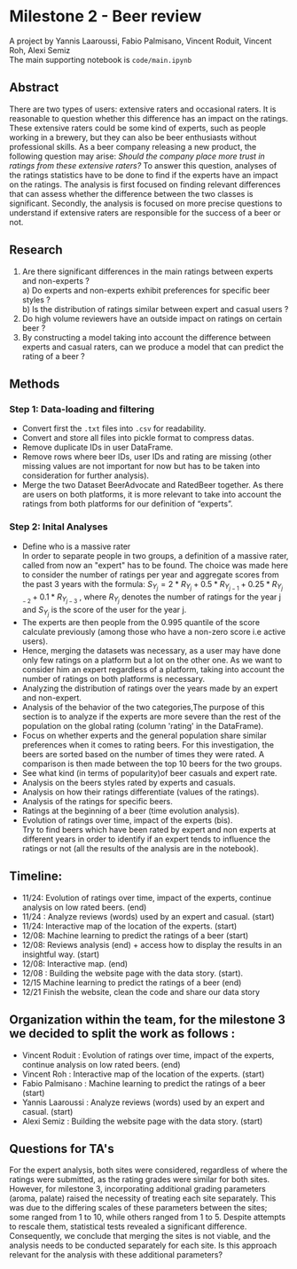 # Milestone 2 - Beer review
A project by Yannis Laaroussi, Fabio Palmisano, Vincent Roduit, Vincent Roh, Alexi Semiz \
The main supporting notebook is ``code/main.ipynb``

## Abstract
There are two types of users: extensive raters and occasional raters. It is reasonable to question whether this difference has an impact on the ratings. These extensive raters could be some kind of experts, such as people working in a brewery, but they can also be beer enthusiasts without professional skills. As a beer company releasing a new product, the following question may arise: *Should the company place more trust in ratings from these extensive raters?* To answer this question, analyses of the ratings statistics have to be done to find if the experts have an impact on the ratings. The analysis is first focused on finding relevant differences that can assess whether the difference between the two classes is significant. Secondly, the analysis is focused on more precise questions to understand if extensive raters are responsible for the success of a beer or not.  
## Research 
1. Are there significant differences in the main ratings between experts and non-experts ? \
   a) Do experts and non-experts exhibit preferences for specific beer styles ? \
   b) Is the distribution of ratings similar between expert and casual users ?
2. Do high volume reviewers have an outside impact on ratings on certain beer ?
3. By constructing a model taking into account the difference between experts and casual raters, can we produce a model that can predict the rating of a beer ?
## Methods
### Step 1: Data-loading and filtering
* Convert first the ``.txt`` files into ``.csv`` for readability.
* Convert and store all files into pickle format to compress datas.
* Remove duplicate IDs in user DataFrame.
* Remove rows where beer IDs, user IDs and rating are missing (other missing values are not important for now but has to be taken into consideration for further analysis).
* Merge the two Dataset BeerAdvocate and RatedBeer together. As there are users on both platforms, it is more relevant to take into account the ratings from both platforms for our definition of “experts”.
### Step 2: Inital Analyses
* Define who is a massive rater\
 In order to separate people in two groups, a definition of a massive rater, called from now an "expert" has to be found. The choice was made here to consider the number of ratings per year and aggregate scores from the past 3 years with the formula:
$S_{Y_j} = 2 * R_{Y_{j}} + 0.5 * R_{Y_{j-1}} + 0.25 * R_{Y_{j-2}} + 0.1 * R_{Y_{j-3}}$
, where $R_{Y_j}$ denotes the number of ratings for the year j and $S_{Y_j}$ is the score of the user for the year j.
* The experts are then people from the 0.995 quantile of the score calculate previously (among those who have a non-zero score i.e active users).
* Hence, merging the datasets was necessary, as a user may have done only few ratings on a platform but a lot on the other one. As we want to consider him an expert regardless of a platform, taking into account the number of ratings on both platforms is necessary.
* Analyzing the distribution of ratings over the years made by an expert and non-expert.
* Analysis of the behavior of the two categories,The purpose of this section is to analyze if the experts are more severe than the rest of the population on the global rating (column 'rating' in the DataFrame).
* Focus on whether experts and the general population share similar preferences when it comes to rating beers. For this investigation, the beers are sorted based on the number of times they were rated. A comparison is then made between the top 10 beers for the two groups.
* See what kind (in terms of popularity)of beer casuals and expert rate.
* Analysis on the beers styles rated by experts and casuals.
* Analysis on how their ratings differentiate (values of the ratings).
* Analysis of the ratings for specific beers.
* Ratings at the beginning of a beer (time evolution analysis).
* Evolution of ratings over time, impact of the experts (bis). \
  Try to find beers which have been rated by expert and non experts at different years in order to identify if an expert tends to influence the ratings or not
(all the results of the analysis are in the notebook).



## Timeline:
* 11/24: Evolution of ratings over time, impact of the experts, continue analysis on low rated beers. (end)
* 11/24 : Analyze reviews (words) used by an expert and casual. (start)
* 11/24: Interactive map of the location of the experts. (start)
* 12/08: Machine learning to predict the ratings of a beer (start)
* 12/08: Reviews analysis (end) + access how to display the results in an insightful way. (start)
* 12/08: Interactive map. (end)
* 12/08 : Building the website page with the data story. (start).
* 12/15 Machine learning to predict the ratings of a beer (end)
* 12/21 Finish the website, clean the code and share our data story
## Organization within the team, for the milestone 3 we decided to split the work as follows :
* Vincent Roduit :  Evolution of ratings over time, impact of the experts, continue analysis on low rated beers. (end)
* Vincent Roh : Interactive map of the location of the experts. (start)
* Fabio Palmisano : Machine learning to predict the ratings of a beer (start)
* Yannis Laaroussi : Analyze reviews (words) used by an expert and casual. (start)
* Alexi Semiz : Building the website page with the data story. (start)

	 
## Questions for TA's
For the expert analysis, both sites were considered, regardless of where the ratings were submitted, as the rating grades were similar for both sites. However, for milestone 3, incorporating additional grading parameters (aroma, palate) raised the necessity of treating each site separately. This was due to the differing scales of these parameters between the sites; some ranged from 1 to 10, while others ranged from 1 to 5. Despite attempts to rescale them, statistical tests revealed a significant difference. Consequently, we conclude that merging the sites is not viable, and the analysis needs to be conducted separately for each site. Is this approach relevant for the analysis with these additional parameters?
